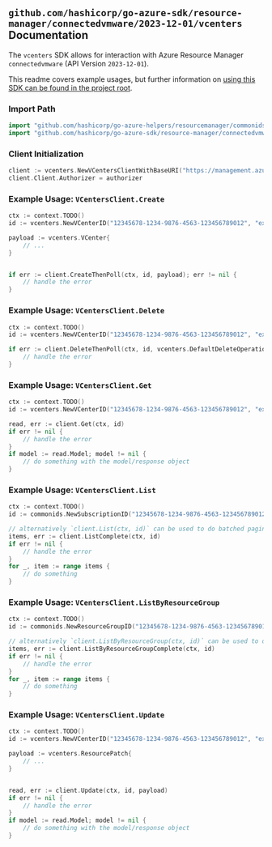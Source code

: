 
## `github.com/hashicorp/go-azure-sdk/resource-manager/connectedvmware/2023-12-01/vcenters` Documentation

The `vcenters` SDK allows for interaction with Azure Resource Manager `connectedvmware` (API Version `2023-12-01`).

This readme covers example usages, but further information on [using this SDK can be found in the project root](https://github.com/hashicorp/go-azure-sdk/tree/main/docs).

### Import Path

```go
import "github.com/hashicorp/go-azure-helpers/resourcemanager/commonids"
import "github.com/hashicorp/go-azure-sdk/resource-manager/connectedvmware/2023-12-01/vcenters"
```


### Client Initialization

```go
client := vcenters.NewVCentersClientWithBaseURI("https://management.azure.com")
client.Client.Authorizer = authorizer
```


### Example Usage: `VCentersClient.Create`

```go
ctx := context.TODO()
id := vcenters.NewVCenterID("12345678-1234-9876-4563-123456789012", "example-resource-group", "vCenterName")

payload := vcenters.VCenter{
	// ...
}


if err := client.CreateThenPoll(ctx, id, payload); err != nil {
	// handle the error
}
```


### Example Usage: `VCentersClient.Delete`

```go
ctx := context.TODO()
id := vcenters.NewVCenterID("12345678-1234-9876-4563-123456789012", "example-resource-group", "vCenterName")

if err := client.DeleteThenPoll(ctx, id, vcenters.DefaultDeleteOperationOptions()); err != nil {
	// handle the error
}
```


### Example Usage: `VCentersClient.Get`

```go
ctx := context.TODO()
id := vcenters.NewVCenterID("12345678-1234-9876-4563-123456789012", "example-resource-group", "vCenterName")

read, err := client.Get(ctx, id)
if err != nil {
	// handle the error
}
if model := read.Model; model != nil {
	// do something with the model/response object
}
```


### Example Usage: `VCentersClient.List`

```go
ctx := context.TODO()
id := commonids.NewSubscriptionID("12345678-1234-9876-4563-123456789012")

// alternatively `client.List(ctx, id)` can be used to do batched pagination
items, err := client.ListComplete(ctx, id)
if err != nil {
	// handle the error
}
for _, item := range items {
	// do something
}
```


### Example Usage: `VCentersClient.ListByResourceGroup`

```go
ctx := context.TODO()
id := commonids.NewResourceGroupID("12345678-1234-9876-4563-123456789012", "example-resource-group")

// alternatively `client.ListByResourceGroup(ctx, id)` can be used to do batched pagination
items, err := client.ListByResourceGroupComplete(ctx, id)
if err != nil {
	// handle the error
}
for _, item := range items {
	// do something
}
```


### Example Usage: `VCentersClient.Update`

```go
ctx := context.TODO()
id := vcenters.NewVCenterID("12345678-1234-9876-4563-123456789012", "example-resource-group", "vCenterName")

payload := vcenters.ResourcePatch{
	// ...
}


read, err := client.Update(ctx, id, payload)
if err != nil {
	// handle the error
}
if model := read.Model; model != nil {
	// do something with the model/response object
}
```
